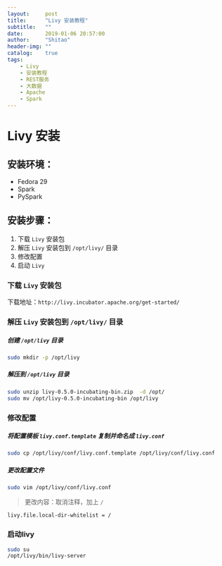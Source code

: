 ```yaml
---
layout:     post
title:      "Livy 安装教程"
subtitle:   ""
date:       2019-01-06 20:57:00
author:     "Shitao"
header-img: ""
catalog:    true
tags:
    - Livy
    - 安装教程
    - REST服务
    - 大数据
    - Apache
    - Spark
---
```


# Livy 安装

## 安装环境：

- Fedora 29
- Spark
- PySpark

## 安装步骤：

1. 下载 `Livy` 安装包
2. 解压 `Livy` 安装包到 `/opt/livy/` 目录
3. 修改配置
4. 启动 `Livy`

### 下载 `Livy` 安装包

下载地址：`http://livy.incubator.apache.org/get-started/`

###  解压 `Livy` 安装包到 `/opt/livy/` 目录

##### 创建 `/opt/livy` 目录

```bash
sudo mkdir -p /opt/livy
```

##### 解压到  `/opt/livy` 目录

```bash
sudo unzip livy-0.5.0-incubating-bin.zip  -d /opt/
sudo mv /opt/livy-0.5.0-incubating-bin /opt/livy
```

### 修改配置

##### 将配置模板 `livy.conf.template` 复制并命名成 `livy.conf`

```bash
sudo cp /opt/livy/conf/livy.conf.template /opt/livy/conf/livy.conf
```

##### 更改配置文件

```bash
sudo vim /opt/livy/conf/livy.conf
```

> 更改内容：取消注释，加上 `/`

```text
livy.file.local-dir-whitelist = /
```

### 启动livy

```bash
sudo su
/opt/livy/bin/livy-server
```